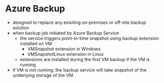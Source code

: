 # Azure Backup

* designed to replace any exisiting on-premises or off-site backup solution
* when backup job initiated by Azure Backup Service
    * the service triggers point-in-time snapshot using backup extension installed on VM
        * VMSnapshot extension in Windows
        * VMSnapshotLinux extension in Linux
    * extensions are installed during the first VM backup if the VM is running
* if VM is not running, the backup service will take snapshot of the underlying storage of the VM

